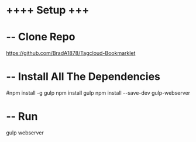 
# ++++ Setup +++

# -- Clone Repo
https://github.com/BradA1878/Tagcloud-Bookmarklet

# -- Install All The Dependencies
#npm install -g gulp
npm install gulp
npm install --save-dev gulp-webserver

# -- Run
gulp webserver
